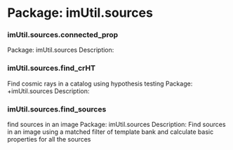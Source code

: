 # Package: imUtil.sources


### imUtil.sources.connected_prop

Package: imUtil.sources Description:


### imUtil.sources.find_crHT

Find cosmic rays in a catalog using hypothesis testing Package: +imUtil.sources Description:


### imUtil.sources.find_sources

find sources in an image Package: imUtil.sources Description: Find sources in an image using a matched filter of template bank and calculate basic properties for all the sources



